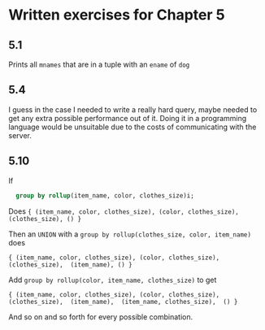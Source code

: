 # Written exercises for Chapter 5

## 5.1
Prints all `mnames` that are in a tuple with an `ename` of `dog`

## 5.4
I guess in the case I needed to write a really hard query, maybe needed to get any extra possible performance out of it. Doing it in a programming language would be unsuitable due to the costs of communicating with the server.

## 5.10
If
```sql
  group by rollup(item_name, color, clothes_size)i;
```

Does `{ (item_name, color, clothes_size), (color, clothes_size), (clothes_size), () }`

Then an `UNION` with a `group by rollup(clothes_size, color, item_name)` does

`{ (item_name, color, clothes_size), (color, clothes_size), (clothes_size),  (item_name), () }`

Add `group by rollup(color, item_name, clothes_size)` to get

`{ (item_name, color, clothes_size), (color, clothes_size), (clothes_size),  (item_name), 
  (item_name, clothes_size), 
() }`

And so on and so forth for every possible combination.

